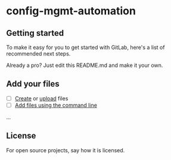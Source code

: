 # config-mgmt-automation

## Getting started

To make it easy for you to get started with GitLab, here's a list of recommended next steps.

Already a pro? Just edit this README.md and make it your own.

## Add your files

- [ ] [Create](https://docs.gitlab.com/ee/user/project/repository/web_editor.html#create-a-file) or [upload](https://docs.gitlab.com/ee/user/project/repository/web_editor.html#upload-a-file) files
- [ ] [Add files using the command line](https://docs.gitlab.com/ee/gitlab-basics/add-file.html#add-a-file-using-the-command-line)

...

## License
For open source projects, say how it is licensed.